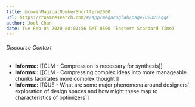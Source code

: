 ```yaml
---
title: @cowanMagicalNumberShortterm2000
url: https://roamresearch.com/#/app/megacoglab/page/U2ux1KqqF
author: Joel Chan
date: Tue Feb 04 2020 08:01:56 GMT-0500 (Eastern Standard Time)
---
```




###### Discourse Context

- **Informs::** [[CLM - Compression is necessary for synthesis]]
- **Informs::** [[CLM - Compressing complex ideas into more manageable chunks facilitates more complex thought]]
- **Informs::** [[QUE - What are some major phenomena around designers' exploration of design spaces and how might these map to characteristics of optimizers]]
